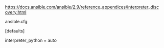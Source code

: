 
https://docs.ansible.com/ansible/2.9/reference_appendices/interpreter_discovery.html

ansible.cfg

[defaults]

interpreter_python = auto


